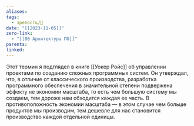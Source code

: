 ```yaml
---
aliases: 
tags:
  - зрелость/🌱
date: "[[2023-11-05]]"
zero-link:
  - "[[00 Архитектура ПО]]"
parents: 
linked:
---
```

Этот термин я подглядел в книге [[Уокер Ройс]] об управлении проектами по созданию сложных программных систем. Он утверждал, что, в отличие от классического производства, разработка программного обеспечения в значительной степени подвержена эффекту не экономии масштаба, то есть чем большую систему мы создаем, тем дороже нам обходится каждая ее часть. В противоположность экономии масштаба — в этом случае чем больше продуктов мы производим, тем дешевле для нас становится производство каждой отдельной единицы.